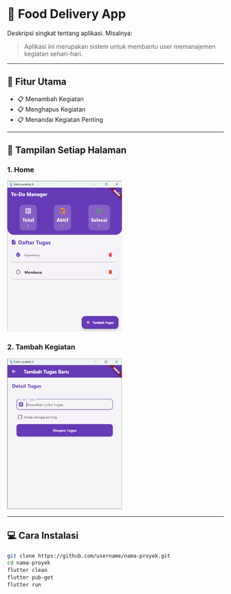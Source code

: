 # 📘 Food Delivery App

Deskripsi singkat tentang aplikasi. Misalnya:

> Aplikasi ini merupakan sistem untuk membantu user memanajemen kegiatan sehari-hari.

---

## 🚀 Fitur Utama

- 📋 Menambah Kegiatan
- 📋 Menghapus Kegiatan
- 📋 Menandai Kegiatan Penting

---

## 📸 Tampilan Setiap Halaman

### 1. Home

<img src="./images/01.home.png" alt="home" height="350px">

### 2. Tambah Kegiatan

<img src="./images/02.add-item.png" alt="add-page" height="350px">

---

## 💻 Cara Instalasi

```bash
git clone https://github.com/username/nama-proyek.git
cd nama-proyek
flutter clean
flutter pub-get
flutter run
```
